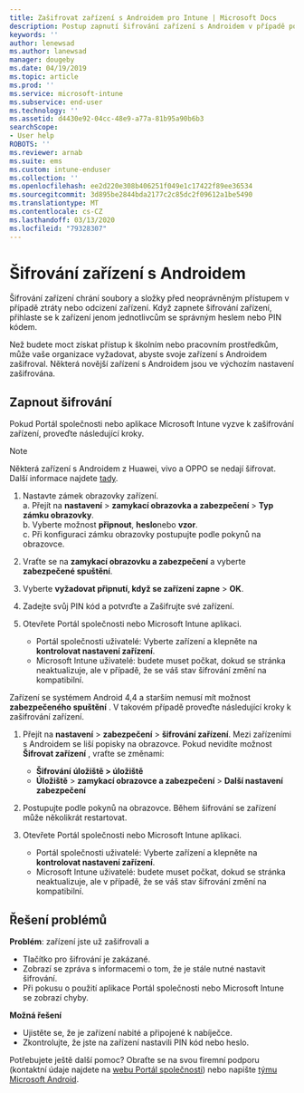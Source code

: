 ```yaml
---
title: Zašifrovat zařízení s Androidem pro Intune | Microsoft Docs
description: Postup zapnutí šifrování zařízení s Androidem v případě potřeby službou Intune
keywords: ''
author: lenewsad
ms.author: lanewsad
manager: dougeby
ms.date: 04/19/2019
ms.topic: article
ms.prod: ''
ms.service: microsoft-intune
ms.subservice: end-user
ms.technology: ''
ms.assetid: d4430e92-04cc-48e9-a77a-81b95a90b6b3
searchScope:
- User help
ROBOTS: ''
ms.reviewer: arnab
ms.suite: ems
ms.custom: intune-enduser
ms.collection: ''
ms.openlocfilehash: ee2d220e308b406251f049e1c17422f89ee36534
ms.sourcegitcommit: 3d895be2844bda2177c2c85dc2f09612a1be5490
ms.translationtype: MT
ms.contentlocale: cs-CZ
ms.lasthandoff: 03/13/2020
ms.locfileid: "79328307"
---
```

# <a name="encrypting-your-android-device"></a>Šifrování zařízení s Androidem

Šifrování zařízení chrání soubory a složky před neoprávněným přístupem v případě ztráty nebo odcizení zařízení. Když zapnete šifrování zařízení, přihlaste se k zařízení jenom jednotlivcům se správným heslem nebo PIN kódem. 

Než budete moct získat přístup k školním nebo pracovním prostředkům, může vaše organizace vyžadovat, abyste svoje zařízení s Androidem zašifroval. Některá novější zařízení s Androidem jsou ve výchozím nastavení zašifrována.  

## <a name="turn-on-encryption"></a>Zapnout šifrování

Pokud Portál společnosti nebo aplikace Microsoft Intune vyzve k zašifrování zařízení, proveďte následující kroky. 

> [!Note]
> Některá zařízení s Androidem z Huawei, vivo a OPPO se nedají šifrovat. Další informace najdete [tady](your-device-appears-encrypted-but-cp-says-otherwise-android.md).  

1. Nastavte zámek obrazovky zařízení.  
    a. Přejít na **nastavení** > **zamykací obrazovka a zabezpečení** > **Typ zámku obrazovky**.  
    b. Vyberte možnost **připnout**, **heslo**nebo **vzor**.  
    c. Při konfiguraci zámku obrazovky postupujte podle pokynů na obrazovce.  

2. Vraťte se na **zamykací obrazovku a zabezpečení** a vyberte **zabezpečené spuštění**.
3. Vyberte **vyžadovat připnutí, když se zařízení zapne** > **OK**.
4. Zadejte svůj PIN kód a potvrďte a Zašifrujte své zařízení.
5. Otevřete Portál společnosti nebo Microsoft Intune aplikaci.
    * Portál společnosti uživatelé: Vyberte zařízení a klepněte na **kontrolovat nastavení zařízení**. 
    * Microsoft Intune uživatelé: budete muset počkat, dokud se stránka neaktualizuje, ale v případě, že se váš stav šifrování změní na kompatibilní.  

Zařízení se systémem Android 4,4 a starším nemusí mít možnost **zabezpečeného spuštění** . V takovém případě proveďte následující kroky k zašifrování zařízení.

1. Přejít na **nastavení** > **zabezpečení** > **šifrování zařízení**. Mezi zařízeními s Androidem se liší popisky na obrazovce. Pokud nevidíte možnost **Šifrovat zařízení** , vraťte se změnami:
    * **Šifrování** **úložiště > úložiště**
    * **Úložiště** > **zamykací obrazovce a zabezpečení** > **Další nastavení zabezpečení** 

2. Postupujte podle pokynů na obrazovce. Během šifrování se zařízení může několikrát restartovat.
3. Otevřete Portál společnosti nebo Microsoft Intune aplikaci.
    * Portál společnosti uživatelé: Vyberte zařízení a klepněte na **kontrolovat nastavení zařízení**.  
    * Microsoft Intune uživatelé: budete muset počkat, dokud se stránka neaktualizuje, ale v případě, že se váš stav šifrování změní na kompatibilní.

## <a name="troubleshoot"></a>Řešení problémů  
**Problém**: zařízení jste už zašifrovali a

- Tlačítko pro šifrování je zakázané.
- Zobrazí se zpráva s informacemi o tom, že je stále nutné nastavit šifrování.
- Při pokusu o použití aplikace Portál společnosti nebo Microsoft Intune se zobrazí chyby.

**Možná řešení**

- Ujistěte se, že je zařízení nabité a připojené k nabíječce.  
- Zkontrolujte, že jste na zařízení nastavili PIN kód nebo heslo.  

Potřebujete ještě další pomoc? Obraťte se na svou firemní podporu (kontaktní údaje najdete na [webu Portál společnosti](https://go.microsoft.com/fwlink/?linkid=2010980)) nebo napište <a href="mailto:wintunedroidfbk@microsoft.com?subject=I'm having trouble with encryption on my Android device&body=Describe the issue you're experiencing here.">týmu Microsoft Android</a>.  
